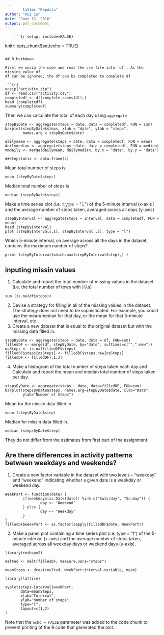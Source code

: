 ```yaml
---
        title: "Repdata"
author: "Rui La"
date: "June 12, 2016"
output: pdf_document
---
```

        
        ```{r setup, include=FALSE}
knitr::opts_chunk$set(echo = TRUE)
```

## R Markdown

First we unzip the code and read the csv file into `df`. As the missing value of
df can be ignored, the df can be completed to complete df

```{r}
unzip("activity.zip")
df <- read.csv("activity.csv")
completedf <- df[complete.cases(df),]
head (completedf)
summary(completedf)
```

Then we can calculate the total of each day using `aggregate`

```{r pressure, echo=TRUE}
stepByDate <- aggregate(steps ~ date, data = completedf, FUN = sum)
barplot(stepByDate$steps, xlab = "date", ylab = "steps", 
        names.arg = stepByDate$date)

dailymean <- aggregate(steps ~ date, data = completedf, FUN = mean)
dailymedian <- aggregate(steps ~date, data = completedf, FUN = median)
mmdaily <- merge(dailymean, dailymedian, by.x = "date", by.y = "date")

##stepstatis <- data.frame(c)
```

Mean total number of steps is 

```{r}
mean (stepByDate$steps)
```

Median total number of steps is 

```{r}
median (stepByDate$steps)
```

Make a time series plot (i.e. 𝚝𝚢𝚙𝚎 = "𝚕") of the 5-minute interval (x-axis
) and the average number of steps taken, averaged across all days (y-axis)

```{r}
stepByInterval <- aggregate(steps ~ interval, data = completedf, FUN = mean)
head (stepByInterval)
plot (stepByInterval[,1], stepByInterval[,2], type = "l")
```

Which 5-minute interval, on average across all the days in the dataset, 
contains the maximum number of steps?

```{r}
print (stepByInterval[which.max(stepByInterval$step),] )
```


## inputing missin values
1. Calculate and report the total number of missing values in the dataset 
(i.e. the total number of rows with 𝙽𝙰s)

``` {r}
sum (is.na(df$steps))
```

2. Devise a strategy for filling in all of the missing values in the dataset. 
The strategy does not need to be sophisticated. For example, you could use the
mean/median for that day, or the mean for that 5-minute interval, etc.
3. Create a new dataset that is equal to the original dataset but with 
the missing data filled in.
``` {r}
stepByDate <- aggregate(steps ~ date, data = df, FUN=sum)
filledDF <- merge(df, stepByDate, by="date", suffixes=c("",".new"))
naSteps <- is.na(filledDF$steps)
filledDF$steps[naSteps] <- filledDF$steps.new[naSteps]
filledDF <- filledDF[,1:3]
```


4. Make a histogram of the total number of steps taken each day and Calculate 
and report the mean and median total number of steps taken per day.
```{r}
stepsByDate <- aggregate(steps ~ date, data=filledDF, FUN=sum)
barplot(stepsByDate$steps, names.arg=stepByDate$date, xlab="Date", 
        ylab="Number of Steps")
```


Mean for the missin data filled in
```{r}
mean (stepsByDate$step)
```

Median for missin data filled in.
```{r}
median (stepsByDate$step)
```

They do not differ from the estimates from first part of the assignment

## Are there differences in activity patterns between weekdays and weekends?

1. Create a new factor variable in the dataset with two levels – “weekday” 
and “weekend” indicating whether a given date is a weekday or weekend day.

```{r}
WeekPart <- function(date) {
        if(weekdays(as.Date(date)) %in% c("Saturday", "Sunday")) {
                day <- "Weekend"
        } else {
                day <- "Weekday"
        }
}
filledDF$weekPart <- as.factor(sapply(filledDF$date, WeekPart))
```

2. Make a panel plot containing a time series plot (i.e. type = "l") of the
5-minute interval (x-axis) and the average number of steps taken, averaged 
across all weekday days or weekend days (y-axis).

```{r}
library(reshape2)

melted <- melt(filledDF, measure.vars="steps")

meanSteps <- dcast(melted, weekPart+interval~variable, mean)

library(lattice)

xyplot(steps~interval|weekPart,
       data=meanSteps,
       xlab="Interval",
       ylab="Number of steps",
       type="l",
       layout=c(1,2)
)
```




Note that the `echo = FALSE` parameter was added to the code chunk to prevent 
printing of the R code that generated the plot.
